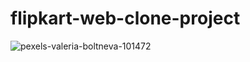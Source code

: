 # flipkart-web-clone-project
![pexels-valeria-boltneva-101472](https://user-images.githubusercontent.com/111493898/187856293-734f3967-138d-4033-bf1c-363ae4ef9824.jpg)
